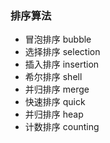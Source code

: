 ### 排序算法
- 冒泡排序 bubble
- 选择排序 selection
- 插入排序 insertion
- 希尔排序 shell
- 并归排序 merge
- 快速排序 quick
- 并归排序 heap
- 计数排序 counting
